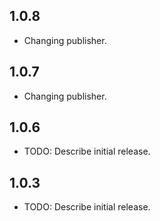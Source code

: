 
## 1.0.8
* Changing publisher.

## 1.0.7
* Changing publisher.

## 1.0.6
* TODO: Describe initial release.

## 1.0.3
* TODO: Describe initial release.
